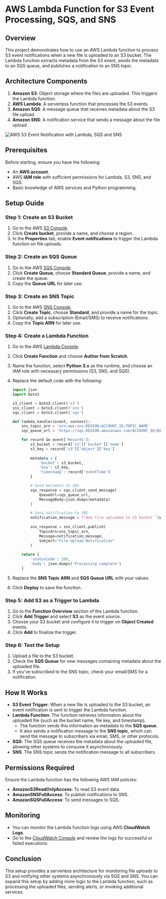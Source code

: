# AWS Lambda Function for S3 Event Processing, SQS, and SNS

## Overview
This project demonstrates how to use an AWS Lambda function to process S3 event notifications when a new file is uploaded to an S3 bucket. The Lambda function extracts metadata from the S3 event, sends the metadata to an SQS queue, and publishes a notification to an SNS topic.

## Architecture Components
1. **Amazon S3**: Object storage where the files are uploaded. This triggers the Lambda function.
2. **AWS Lambda**: A serverless function that processes the S3 events.
3. **Amazon SQS**: A message queue that receives metadata about the S3 file upload.
4. **Amazon SNS**: A notification service that sends a message about the file upload.


   
![AWS S3 Event Notification with Lambda, SQS and SNS](https://github.com/user-attachments/assets/e5821f67-64dd-4041-a0b5-95dca38decc1)

## Prerequisites
Before starting, ensure you have the following:
- An **AWS account**.
- AWS **IAM role** with sufficient permissions for Lambda, S3, SNS, and SQS.
- Basic knowledge of AWS services and Python programming.

## Setup Guide

### Step 1: Create an S3 Bucket
1. Go to the AWS [S3 Console](https://console.aws.amazon.com/s3/).
2. Click **Create bucket**, provide a name, and choose a region.
3. In the **Properties** tab, enable **Event notifications** to trigger the Lambda function on file uploads.

### Step 2: Create an SQS Queue
1. Go to the AWS [SQS Console](https://console.aws.amazon.com/sqs/).
2. Click **Create Queue**, choose **Standard Queue**, provide a name, and create the queue.
3. Copy the **Queue URL** for later use.

### Step 3: Create an SNS Topic
1. Go to the AWS [SNS Console](https://console.aws.amazon.com/sns/).
2. Click **Create Topic**, choose **Standard**, and provide a name for the topic.
3. Optionally, add a subscription (Email/SMS) to receive notifications.
4. Copy the **Topic ARN** for later use.

### Step 4: Create a Lambda Function
1. Go to the AWS [Lambda Console](https://console.aws.amazon.com/lambda/).
2. Click **Create Function** and choose **Author from Scratch**.
3. Name the function, select **Python 3.x** as the runtime, and choose an IAM role with necessary permissions (S3, SNS, and SQS).
4. Replace the default code with the following:

    ```python
    import json
    import boto3

    s3_client = boto3.client('s3')
    sns_client = boto3.client('sns')
    sqs_client = boto3.client('sqs')

    def lambda_handler(event, context):
        sns_topic_arn = 'arn:aws:sns:REGION:ACCOUNT_ID:TOPIC_NAME'
        sqs_queue_url = 'https://sqs.REGION.amazonaws.com/ACCOUNT_ID/QUEUE_NAME'

        for record in event['Records']:
            s3_bucket = record['s3']['bucket']['name']
            s3_key = record['s3']['object']['key']
            
            metadata = {
                'bucket': s3_bucket,
                'key': s3_key,
                'timestamp': record['eventTime']
            }

            # Send metadata to SQS
            sqs_response = sqs_client.send_message(
                QueueUrl=sqs_queue_url,
                MessageBody=json.dumps(metadata)
            )

            # Send notification to SNS
            notification_message = f"New file uploaded to S3 bucket '{s3_bucket}' with key '{s3_key}'"
            
            sns_response = sns_client.publish(
                TopicArn=sns_topic_arn,
                Message=notification_message,
                Subject="File Upload Notification"
            )
        
        return {
            'statusCode': 200,
            'body': json.dumps('Processing complete')
        }
    ```

5. Replace the **SNS Topic ARN** and **SQS Queue URL** with your values.
6. Click **Deploy** to save the function.

### Step 5: Add S3 as a Trigger to Lambda
1. Go to the **Function Overview** section of the Lambda function.
2. Click **Add Trigger** and select **S3** as the event source.
3. Choose your S3 bucket and configure it to trigger on **Object Created** events.
4. Click **Add** to finalize the trigger.

### Step 6: Test the Setup
1. Upload a file to the S3 bucket.
2. Check the **SQS Queue** for new messages containing metadata about the uploaded file.
3. If you've subscribed to the SNS topic, check your email/SMS for a notification.

## How It Works
- **S3 Event Trigger**: When a new file is uploaded to the S3 bucket, an event notification is sent to trigger the Lambda function.
- **Lambda Function**: The function retrieves information about the uploaded file (such as the bucket name, file key, and timestamp).
    - The function sends this information as metadata to the **SQS queue**.
    - It also sends a notification message to the **SNS topic**, which can send the message to subscribers via email, SMS, or other protocols.
- **SQS**: The SQS queue receives the metadata about the uploaded file, allowing other systems to consume it asynchronously.
- **SNS**: The SNS topic sends the notification message to all subscribers.

## Permissions Required
Ensure the Lambda function has the following AWS IAM policies:
- **AmazonS3ReadOnlyAccess**: To read S3 event data.
- **AmazonSNSFullAccess**: To publish notifications to SNS.
- **AmazonSQSFullAccess**: To send messages to SQS.

## Monitoring
- You can monitor the Lambda function logs using AWS **CloudWatch Logs**.
- Go to the [CloudWatch Console](https://console.aws.amazon.com/cloudwatch/) and review the logs for successful or failed executions.

## Conclusion
This setup provides a serverless architecture for monitoring file uploads to S3 and notifying other systems asynchronously via SQS and SNS. You can expand this setup by adding more logic to the Lambda function, such as processing the uploaded files, sending alerts, or invoking additional services.
